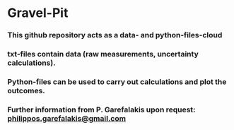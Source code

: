 # Gravel-Pit

### This github repository acts as a data- and python-files-cloud ###

### txt-files contain data (raw measurements, uncertainty calculations).

### Python-files can be used to carry out calculations and plot the outcomes.

### Further information from P. Garefalakis upon request: philippos.garefalakis@gmail.com
